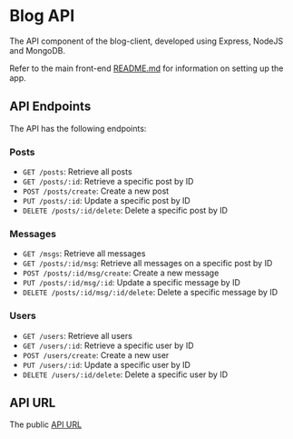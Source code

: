 # Blog API

The API component of the blog-client, developed using Express, NodeJS and MongoDB.

Refer to the main front-end [README.md](https://github.com/Waldorfio/blog-client#readme) for information on setting up the app.

## API Endpoints
The API has the following endpoints:
### Posts
- `GET /posts`: Retrieve all posts
- `GET /posts/:id`: Retrieve a specific post by ID
- `POST /posts/create`: Create a new post
- `PUT /posts/:id`: Update a specific post by ID
- `DELETE /posts/:id/delete`: Delete a specific post by ID
### Messages
- `GET /msgs`: Retrieve all messages
- `GET /posts/:id/msg`: Retrieve all messages on a specific post by ID
- `POST /posts/:id/msg/create`: Create a new message
- `PUT /posts/:id/msg/:id`: Update a specific message by ID
- `DELETE /posts/:id/msg/:id/delete`: Delete a specific message by ID
### Users
- `GET /users`: Retrieve all users
- `GET /users/:id`: Retrieve a specific user by ID
- `POST /users/create`: Create a new user
- `PUT /users/:id`: Update a specific user by ID
- `DELETE /users/:id/delete`: Delete a specific user by ID

## API URL
The public [API URL](https://blog-api-production-6aeb.up.railway.app/)
